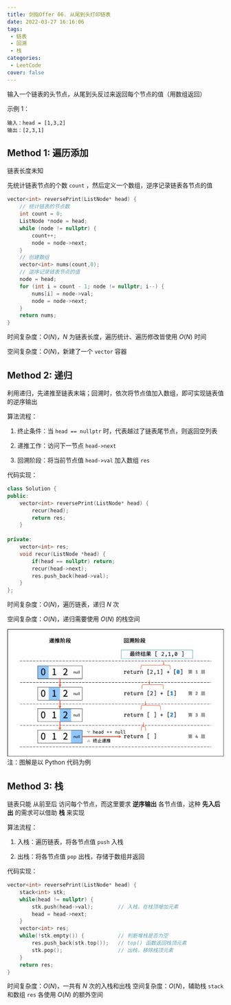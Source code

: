 ```yaml
---
title: 剑指Offer 06. 从尾到头打印链表
date: 2022-03-27 16:16:06
tags:
 - 链表
 - 回溯
 - 栈
categories:
 - LeetCode
cover: false
---
```


输入一个链表的头节点，从尾到头反过来返回每个节点的值（用数组返回）

示例 1：

    输入：head = [1,3,2]
    输出：[2,3,1]



## Method 1: 遍历添加

链表长度未知

先统计链表节点的个数 `count` ，然后定义一个数组，逆序记录链表各节点的值

```cpp
vector<int> reversePrint(ListNode* head) {
    // 统计链表的节点数
    int count = 0;
    ListNode *node = head;
    while (node != nullptr) {
        count++;
        node = node->next;
    }
    // 创建数组
    vector<int> nums(count,0);
    // 逆序记录链表节点的值
    node = head;
    for (int i = count - 1; node != nullptr; i--) {
        nums[i] = node->val;
        node = node->next;
    }
    return nums;
}
```

时间复杂度：$O(N)$，$N$ 为链表长度，遍历统计、遍历修改皆使用 $O(N)$ 时间

空间复杂度：$O(N)$，新建了一个 `vector` 容器


## Method 2: 递归
利用递归，先递推至链表末端；回溯时，依次将节点值加入数组，即可实现链表值的逆序输出

算法流程：

1. 终止条件：当 `head == nullptr` 时，代表越过了链表尾节点，则返回空列表

2. 递推工作：访问下一节点 `head->next`

3. 回溯阶段：将当前节点值 `head->val` 加入数组 `res`

代码实现：
```cpp
class Solution {
public:
    vector<int> reversePrint(ListNode* head) {
        recur(head);
        return res;
    }

private:
    vector<int> res;
    void recur(ListNode *head) {
        if(head == nullptr) return;
        recur(head->next);
        res.push_back(head->val);
    }
};
```

时间复杂度：$O(N)$，遍历链表，递归 $N$ 次

空间复杂度：$O(N)$，递归需要使用 $O(N)$ 的栈空间


![](剑指Offer06-从尾到头打印链表/1.png)
注：图解是以 Python 代码为例


## Method 3: 栈

链表只能 从前至后 访问每个节点，而这里要求 **逆序输出** 各节点值，这种 **先入后出** 的需求可以借助 **栈** 来实现

算法流程：

1. 入栈：遍历链表，将各节点值 `push` 入栈

2. 出栈：将各节点值 `pop` 出栈，存储于数组并返回

代码实现：
```cpp
vector<int> reversePrint(ListNode* head) {
    stack<int> stk;
    while(head != nullptr) {
        stk.push(head->val);        // 入栈，在栈顶增加元素
        head = head->next;
    }
    vector<int> res;
    while(!stk.empty()) {           // 判断堆栈是否为空
        res.push_back(stk.top());   // top() 函数返回栈顶元素
        stk.pop();                  // 出栈，移除栈顶元素
    }
    return res;
}
```

时间复杂度：$O(N)$，一共有 $N$ 次的入栈和出栈
空间复杂度：$O(N)$，辅助栈 `stack` 和数组 `res` 各使用 $O(N)$ 的额外空间